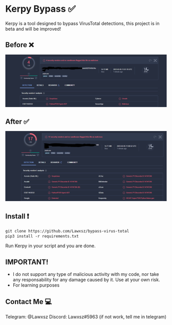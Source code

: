 # Kerpy Bypass ✅

Kerpy is a tool designed to bypass VirusTotal detections, this project is in beta and will be improved!

## Before ❌

![Captura](Captura.PNG)

## After ✅

![Captura2](Captura2.PNG)

## Install ❗️

```
git clone https://github.com/Lawxsz/bypass-virus-total
pip3 install -r requirements.txt
```
Run Kerpy in your script and you are done.

## IMPORTANT!
- I do not support any type of malicious activity with my code, nor take any responsability for any damage caused by it. Use at your own risk. 
- For learning purposes

## Contact Me 💻

Telegram: @Lawxsz
Discord: Lawxsz#5963 (if not work, tell me in telegram)
